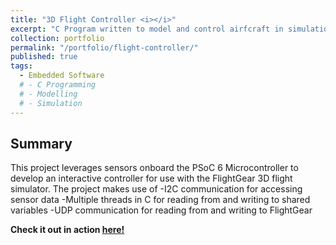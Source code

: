 ```yaml
---
title: "3D Flight Controller <i></i>"
excerpt: "C Program written to model and control airfcraft in simulation" #<br/><img src='/images/500x300.png'>"
collection: portfolio
permalink: "/portfolio/flight-controller/"
published: true
tags:
  - Embedded Software
  # - C Programming
  # - Modelling
  # - Simulation
---
```


## Summary

This project leverages sensors onboard the PSoC 6 Microcontroller to develop an interactive controller for use with the FlightGear 3D flight simulator. The project makes use of
-I2C communication for accessing sensor data
-Multiple threads in C for reading from and writing to shared variables
-UDP communication for reading from and writing to FlightGear

<b>Check it out in action [here!](https://www.youtube.com/watch?v=LU2owCu6Pb4&t=23s)</b>
<!-- [![IMAGE ALT TEXT HERE](https://img.youtube.com/vi/LU2owCu6Pb4/0.jpg)](https://www.youtube.com/watch?v=LU2owCu6Pb4&t=23s) -->